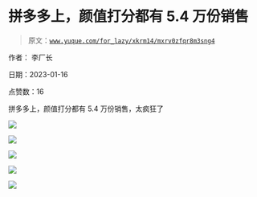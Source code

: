 # 拼多多上，颜值打分都有 5.4 万份销售

> 原文：[`www.yuque.com/for_lazy/xkrm14/mxrv0zfqr8m3sng4`](https://www.yuque.com/for_lazy/xkrm14/mxrv0zfqr8m3sng4)

作者： 李厂长 

日期：2023-01-16 

点赞数：16 

拼多多上，颜值打分都有 5.4 万份销售，太疯狂了 

![](img/b6b2aa97fc1c26d3ccb63a640eddb059.png) 

![](img/3c830aea1df72962ffe18c2fe49a1e0a.png) 

![](img/558aefb38a9c2760154ffec3edd1a67e.png) 

![](img/cd65bec2a6f8433c6c05033c1de787c5.png) 

![](img/d523c0c179072cce3c47075abfccc684.png) 

